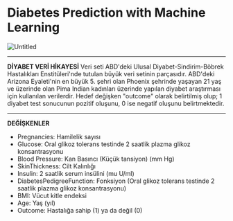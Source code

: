 # Diabetes Prediction with Machine Learning
![Untitled](https://github.com/user-attachments/assets/9e320def-6d3d-4353-bd0d-c3b0f173d5ea)
**********************
**DİYABET VERİ HİKAYESİ**
Veri seti ABD'deki Ulusal Diyabet-Sindirim-Böbrek Hastalıkları Enstitüleri'nde tutulan büyük veri setinin parçasıdır. ABD'deki Arizona Eyaleti'nin en büyük 5. şehri olan Phoenix şehrinde yaşayan 21 yaş ve üzerinde olan Pima Indian kadınları üzerinde yapılan diyabet araştırması için kullanılan verilerdir.
Hedef değişken "outcome" olarak belirtilmiş olup; 1 diyabet test sonucunun pozitif oluşunu, 0 ise negatif oluşunu belirtmektedir.
***********************
**DEĞİŞKENLER**
- Pregnancies: Hamilelik sayısı
- Glucose: Oral glikoz tolerans testinde 2 saatlik plazma glikoz konsantrasyonu
- Blood Pressure: Kan Basıncı (Küçük tansiyon) (mm Hg)
- SkinThickness: Cilt Kalınlığı
- Insulin: 2 saatlik serum insülini (mu U/ml)
- DiabetesPedigreeFunction: Fonksiyon (Oral glikoz tolerans testinde 2 saatlik plazma glikoz konsantrasyonu)
- BMI: Vücut kitle endeksi
- Age: Yaş (yıl)
- Outcome: Hastalığa sahip (1) ya da değil (0)
